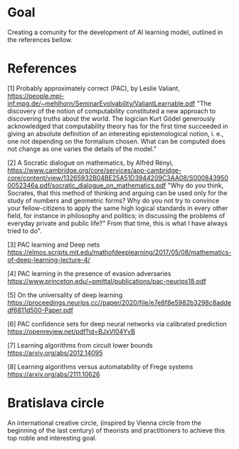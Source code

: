 # Goal

Creating a comunity for the development of AI learning model, outlined in the references bellow.

# References

[1] Probably approximately correct (PAC), by Leslie Valiant,
https://people.mpi-inf.mpg.de/~mehlhorn/SeminarEvolvability/ValiantLearnable.pdf
"The discovery of the notion of computability constituted a new approach to discovering truths about the world. The logician Kurt Gödel generously acknowledged that computability theory has for the first time succeeded in giving an absolute definition of an interesting epistemological notion, i. e., one not depending on the formalism chosen. What can be computed does not change as one varies the details of the model." 

[2] A Socratic dialogue on mathematics, by Alfréd Rényi, 
https://www.cambridge.org/core/services/aop-cambridge-core/content/view/13265932B04BE25A51D3944209C3AA08/S0008439500052346a.pdf/socratic_dialogue_on_mathematics.pdf
"Why do you think, Socrates, that this method of thinking and arguing can be used only for the study of numbers and geometric forms? Why do you not try to convince your fellow-citizens to apply the same high logical standards in every other field, for instance in philosophy and politics; in discussing the problems of everyday private and public life?" From that time, this is what I have always tried to do".

[3] PAC learning and Deep nets
https://elmos.scripts.mit.edu/mathofdeeplearning/2017/05/08/mathematics-of-deep-learning-lecture-4/

[4] PAC learning in the presence of evasion adversaries
https://www.princeton.edu/~pmittal/publications/pac-neurips18.pdf

[5] On the universality of deep learning
https://proceedings.neurips.cc//paper/2020/file/e7e8f8e5982b3298c8addedf6811d500-Paper.pdf

[6] PAC confidence sets for deep neural networks via calibrated prediction
https://openreview.net/pdf?id=BJxVI04YvB

[7] Learning algorithms from circuit lower bounds
https://arxiv.org/abs/2012.14095

[8] Learning algorithms versus automatability of Frege systems
https://arxiv.org/abs/2111.10626


# Bratislava circle 
An international creative circle, (inspired by Vienna circle from the beginning of the last century) of theorists and practitioners to achieve this top noble and interesting goal.
